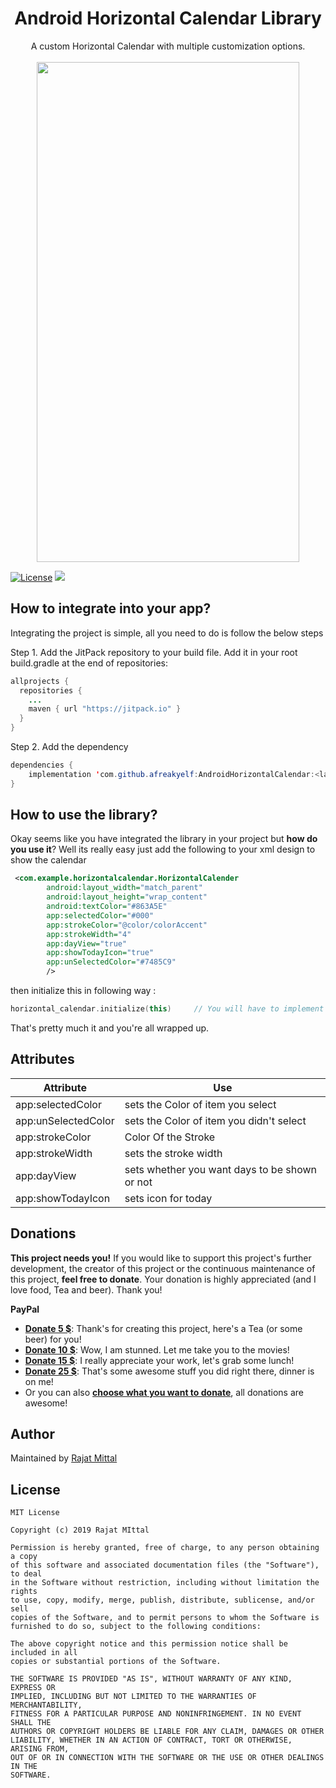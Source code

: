 <h1 align="center">Android Horizontal Calendar Library</h1>
<p align="center">
A custom Horizontal Calendar with multiple customization options.
<br>
<br>
<img src="https://raw.githubusercontent.com/afreakyelf/HorizontalCalendarLibrary/master/sample.png" width="420" height="800" />
</p>

[![License](https://img.shields.io/badge/License-MIT-yellow.svg)](https://opensource.org/licenses/Apache-2.0) [![](https://jitpack.io/v/afreakyelf/AndroidHorizontalCalendar.svg)](https://jitpack.io/#afreakyelf/AndroidHorizontalCalendar)


## How to integrate into your app?
Integrating the project is simple, all you need to do is follow the below steps

Step 1. Add the JitPack repository to your build file. Add it in your root build.gradle at the end of repositories:

```java
allprojects {
  repositories {
    ...
    maven { url "https://jitpack.io" }
  }
}
```
Step 2. Add the dependency
```java
dependencies {
    implementation 'com.github.afreakyelf:AndroidHorizontalCalendar:<latest_version>'
}
```

## How to use the library?
Okay seems like you have integrated the library in your project but **how do you use it**? Well its really easy just add the following to your xml design to show the calendar

```xml
 <com.example.horizontalcalendar.HorizontalCalender
        android:layout_width="match_parent"
        android:layout_height="wrap_content"
        android:textColor="#863A5E"
        app:selectedColor="#000"
        app:strokeColor="@color/colorAccent"
        app:strokeWidth="4"
        app:dayView="true"
        app:showTodayIcon="true"
        app:unSelectedColor="#7485C9"
        />
```
then initialize this in following way : 
```kotlin
horizontal_calendar.initialize(this)     // You will have to implement DateItemClickListener
```

That's pretty much it and you're all wrapped up.

## Attributes
| Attribute | Use |
| ----------| --- |
| app:selectedColor | sets the Color of item you select |
| app:unSelectedColor | sets the Color of item you didn't select |
| app:strokeColor | Color Of the Stroke |
| app:strokeWidth | sets the stroke width |
| app:dayView | sets whether you want days to be shown or not |
| app:showTodayIcon | sets icon for today |



## Donations
**This project needs you!** If you would like to support this project's further development, the creator of this project or the continuous maintenance of this project, **feel free to donate**. Your donation is highly appreciated (and I love food, Tea and beer). Thank you!

**PayPal**

- [**Donate 5 $**](https://www.paypal.me/afreakyelf): Thank's for creating this project, here's a Tea (or some beer) for you!
- [**Donate 10 $**](https://www.paypal.me/afreakyelf): Wow, I am stunned. Let me take you to the movies!
- [**Donate 15 $**](https://www.paypal.me/afreakyelf): I really appreciate your work, let's grab some lunch!
- [**Donate 25 $**](https://www.paypal.me/afreakyelf): That's some awesome stuff you did right there, dinner is on me!
- Or you can also [**choose what you want to donate**](https://www.paypal.me/afreakyelf), all donations are awesome!

## Author
Maintained by [Rajat Mittal](https://www.github.com/afreakyelf)

## License
```
MIT License

Copyright (c) 2019 Rajat MIttal

Permission is hereby granted, free of charge, to any person obtaining a copy
of this software and associated documentation files (the "Software"), to deal
in the Software without restriction, including without limitation the rights
to use, copy, modify, merge, publish, distribute, sublicense, and/or sell
copies of the Software, and to permit persons to whom the Software is
furnished to do so, subject to the following conditions:

The above copyright notice and this permission notice shall be included in all
copies or substantial portions of the Software.

THE SOFTWARE IS PROVIDED "AS IS", WITHOUT WARRANTY OF ANY KIND, EXPRESS OR
IMPLIED, INCLUDING BUT NOT LIMITED TO THE WARRANTIES OF MERCHANTABILITY,
FITNESS FOR A PARTICULAR PURPOSE AND NONINFRINGEMENT. IN NO EVENT SHALL THE
AUTHORS OR COPYRIGHT HOLDERS BE LIABLE FOR ANY CLAIM, DAMAGES OR OTHER
LIABILITY, WHETHER IN AN ACTION OF CONTRACT, TORT OR OTHERWISE, ARISING FROM,
OUT OF OR IN CONNECTION WITH THE SOFTWARE OR THE USE OR OTHER DEALINGS IN THE
SOFTWARE.
```
